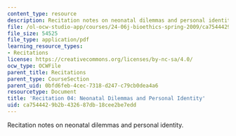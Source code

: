 ```yaml
---
content_type: resource
description: Recitation notes on neonatal dilemmas and personal identity.
file: /ol-ocw-studio-app/courses/24-06j-bioethics-spring-2009/ca7544429b2b432687db18cee2be7edd_MIT24_06Js09_rec04.pdf
file_size: 54525
file_type: application/pdf
learning_resource_types:
- Recitations
license: https://creativecommons.org/licenses/by-nc-sa/4.0/
ocw_type: OCWFile
parent_title: Recitations
parent_type: CourseSection
parent_uid: 0bfd6feb-4cec-7318-d247-c79cb0dea4a6
resourcetype: Document
title: 'Recitation 04: Neonatal Dilemmas and Personal Identity'
uid: ca754442-9b2b-4326-87db-18cee2be7edd
---
```

Recitation notes on neonatal dilemmas and personal identity.